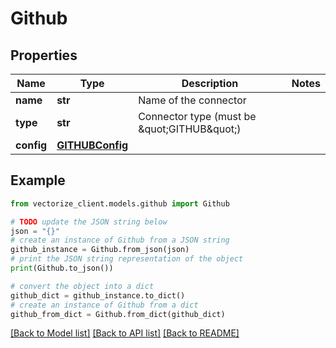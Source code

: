 # Github


## Properties

Name | Type | Description | Notes
------------ | ------------- | ------------- | -------------
**name** | **str** | Name of the connector | 
**type** | **str** | Connector type (must be \&quot;GITHUB\&quot;) | 
**config** | [**GITHUBConfig**](GITHUBConfig.md) |  | 

## Example

```python
from vectorize_client.models.github import Github

# TODO update the JSON string below
json = "{}"
# create an instance of Github from a JSON string
github_instance = Github.from_json(json)
# print the JSON string representation of the object
print(Github.to_json())

# convert the object into a dict
github_dict = github_instance.to_dict()
# create an instance of Github from a dict
github_from_dict = Github.from_dict(github_dict)
```
[[Back to Model list]](../README.md#documentation-for-models) [[Back to API list]](../README.md#documentation-for-api-endpoints) [[Back to README]](../README.md)


